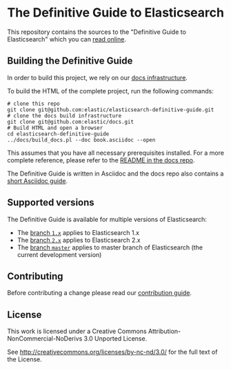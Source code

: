 # The Definitive Guide to Elasticsearch 

This repository contains the sources to the "Definitive Guide to Elasticsearch" which you can [read online](https://www.elastic.co/guide/en/elasticsearch/guide/current/index.html).
 
## Building the Definitive Guide

In order to build this project, we rely on our [docs infrastructure](https://github.com/elastic/docs).

To build the HTML of the complete project, run the following commands:

```
# clone this repo
git clone git@github.com:elastic/elasticsearch-definitive-guide.git
# clone the docs build infrastructure
git clone git@github.com:elastic/docs.git
# Build HTML and open a browser
cd elasticsearch-definitive-guide
../docs/build_docs.pl --doc book.asciidoc --open
```

This assumes that you have all necessary prerequisites installed. For a more complete reference, please refer to the [README in the docs repo](https://github.com/elastic/docs).

The Definitive Guide is written in Asciidoc and the docs repo also contains a [short Asciidoc guide](https://github.com/elastic/docs#asciidoc-guide).

## Supported versions

The Definitive Guide is available for multiple versions of Elasticsearch:

* The [branch `1.x`](https://github.com/elastic/elasticsearch-definitive-guide/tree/1.x) applies to Elasticsearch 1.x
* The [branch `2.x`](https://github.com/elastic/elasticsearch-definitive-guide/tree/2.x) applies to Elasticsearch 2.x
* The [branch `master`](https://github.com/elastic/elasticsearch-definitive-guide/tree/2.x) applies to master branch of Elasticsearch (the current development version)

## Contributing

Before contributing a change please read our [contribution guide](CONTRIBUTING.md).

## License

This work is licensed under a Creative Commons Attribution-NonCommercial-NoDerivs 3.0 Unported License.

See http://creativecommons.org/licenses/by-nc-nd/3.0/ for the full text of the License.